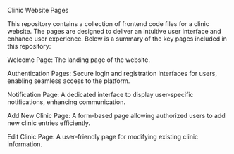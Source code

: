 Clinic Website Pages

This repository contains a collection of frontend code files for a clinic website. The pages are designed to deliver an intuitive user interface and enhance user experience. Below is a summary of the key pages included in this repository:

Welcome Page: The landing page of the website.

Authentication Pages: Secure login and registration interfaces for users, enabling seamless access to the platform.

Notification Page: A dedicated interface to display user-specific notifications, enhancing communication.

Add New Clinic Page: A form-based page allowing authorized users to add new clinic entries efficiently.

Edit Clinic Page: A user-friendly page for modifying existing clinic information.
